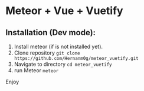 # Meteor + Vue + Vuetify
## Installation (Dev mode): 

1. Install meteor (if is not installed yet).
2. Clone repository
  ``` git clone https://github.com/Hernanm0g/meteor_vuetify.git ```
3. Navigate to directory ``` cd meteor_vuetify ```
4. run Meteor ``` meteor ```



Enjoy
